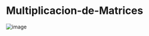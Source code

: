 # Multiplicacion-de-Matrices
![image](https://user-images.githubusercontent.com/58191417/122330060-1ab1c000-cef8-11eb-9a3a-c99b5025589e.png)
